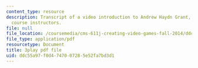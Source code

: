 ```yaml
---
content_type: resource
description: Transcript of a video introduction to Andrew Haydn Grant, one of the
  course instructors.
file: null
file_location: /coursemedia/cms-611j-creating-video-games-fall-2014/ddc55a97f0d4747007285e52fa7bd3d1_8TPJUR378f0.pdf
file_type: application/pdf
resourcetype: Document
title: 3play pdf file
uid: ddc55a97-f0d4-7470-0728-5e52fa7bd3d1
---
```

